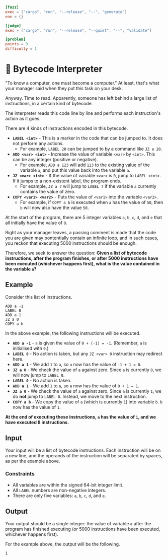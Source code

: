 ```toml
[fuzz]
exec = ["cargo", "run", "--release", "--", "generate"]
env = {}

[judge]
exec = ["cargo", "run", "--release", "--quiet", "--", "validate"]

[problem]
points = 9
difficulty = 1
```

# 📜 Bytecode Interpreter

"To know a computer, one must become a computer."
At least, that's what your manager said when they put this task on your desk.

Anyway. Time to read.
Apparently, someone has left behind a large list of instructions, in a certain kind of bytecode.

The interpreter reads this code line by line and performs each instruction's action as it goes.

There are 4 kinds of instructions encoded in this bytecode.
* **`LABEL <int>`** - This is a marker in the code that can be jumped to. It does not perform any actions.
  * For example, `LABEL 20` can be jumped to by a command like `JZ a 20`.
* **`ADD <var> <int>`** - Increase the value of variable `<var>` by `<int>`.
  This can be any integer (positive or negative).
  * For example, `ADD a 123` will add `123` to the existing value of the variable `a`,
    and put this value back into the variable `a`.
* **`JZ <var> <int>`** - If the value of variable `<var>` is `0`, jump to `LABEL <int>`.
  If it jumps to a non-existent label, the program ends.
  * For example, `JZ a 7` will jump to `LABEL 7` if the variable `a` currently contains the value of zero.
* **`COPY <var1> <var2>`** - Puts the value of `<var1>` into the variable `<var2>`.
  * For example, if `COPY a b` is executed when `a` has the value of `50`,
    then `b` will now also have the value `50`.

At the start of the program,
there are 5 integer variables `a`, `b`, `c`, `d`, and `e`
that all initially have the value of `0`.

Right as your manager leaves,
a passing comment is made that the code you are given may pontentially contain an infinite loop,
and in such cases, you reckon that executing 5000 instructions should be enough.

Therefore, we seek to answer the question:
**Given a list of bytecode instructions,
after the program finishes,
or after 5000 instructions have been executed (whichever happens first),
what is the value contained in the variable `a`?**

## Example

Consider this list of instructions.

```
ADD a -1
LABEL 0
ADD a 1
JZ a 0
COPY a b
```

In the above example, the following instructions will be executed.

* **`ADD a -1`** - `a` is given the value of `0 + (-1) = -1`.
  (Remember, `a` is initialised with `0`.)
* **`LABEL 0`** - No action is taken, but any `JZ <var> 0` instruction may redirect here.
* **`ADD a 1`** - We add `1` to `a`, so `a` now has the value of `-1 + 1 = 0`.
* **`JZ a 0`** - We check the value of `a` against zero.
  Since `a` is currently `0`, we will now jump to `LABEL 0`.
* **`LABEL 0`** - No action is taken.
* **`ADD a 1`** - We add `1` to `a`, so `a` now has the value of `0 + 1 = 1`.
* **`JZ a 0`** - We check the value of `a` against zero.
  Since `a` is currently `1`, we do **not** jump to `LABEL 0`.
  Instead, we move to the next instruction.
* **`COPY a b`** - We copy the value of `a` (which is currently `1`) into variable `b`.
  `b` now has the value of `1`.

**At the end of executing these instructions, `a` has the value of `1`,
and we have executed 8 instructions.**

## Input
Your input will be a list of bytecode instructions.
Each instruction will be on a new line, and
the operands of the instruction will be separated by spaces, as per the example above.

### Constraints

* All variables are within the signed 64-bit integer limit.
* All `LABEL` numbers are non-negative integers.
* There are only five variables: `a`, `b`, `c`, `d`, and `e`.

## Output
Your output should be a single integer: the value of variable `a` after the program has finished executing
(or 5000 instructions have been executed, whichever happens first).

For the example above, the output will be the following.
```
1
```